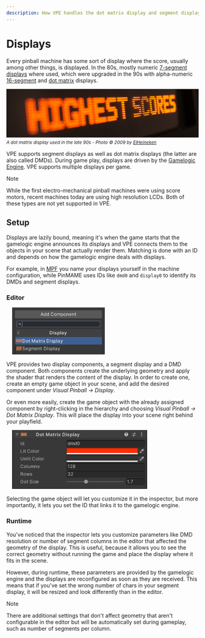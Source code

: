 ```yaml
---
description: How VPE handles the dot matrix display and segment displays.
---
```

# Displays

Every pinball machine has some sort of display where the score, usually among other things, is displayed. In the 80s, mostly numeric [7-segment displays](https://en.wikipedia.org/wiki/Seven-segment_display) where used, which were upgraded in the 90s with alpha-numeric [16-segment](https://en.wikipedia.org/wiki/Sixteen-segment_display) and [dot matrix](https://en.wikipedia.org/wiki/Dot-matrix_display) displays.

![DMD](dmd-game_over.jpg)
<small>*A dot matrix display used in the late 90s - Photo © 2009 by [ElHeineken](https://commons.wikimedia.org/wiki/File:Pinball_Dot_Matrix_Display_-_Demolition_Man.JPG)*</small>

VPE supports segment displays as well as dot matrix displays (the latter are also called DMDs). During game play, displays are driven by the [Gamelogic Engine](gamelogic-engine.md). VPE supports multiple displays per game.

> [!note]
> While the first electro-mechanical pinball machines were using score motors, recent machines today are using high resolution LCDs. Both of these types are not yet supported in VPE.

## Setup

Displays are lazily bound, meaning it's when the game starts that the gamelogic engine announces its displays and VPE connects them to the objects in your scene that actually render them. Matching is done with an ID and depends on how the gamelogic engine deals with displays. 

For example, in [MPF](../../plugins/mpf/index.md) you name your displays yourself in the machine configuration, while PinMAME uses IDs like `dmd0` and `display0` to identify its DMDs and segment displays.

### Editor

<img src="display-add-component.png" width="243" alt="Add display component" class="img-responsive pull-right" style="margin-left: 15px"/>

VPE provides two display components, a segment display and a DMD component. Both components create the underlying geometry and apply the shader that renders the content of the display. In order to create one, create an empty game object in your scene, and add the desired component under *Visual Pinball -> Display*.

Or even more easily, create the game object with the already assigned component by right-clicking in the hierarchy and choosing *Visual Pinball -> Dot Matrix Display*. This will place the display into your scene right behind your playfield.

<img src="display-dmd-inspector.png" width="354" alt="DMD Inspector" class="img-responsive pull-right" style="margin-left: 15px"/>

Selecting the game object will let you customize it in the inspector, but more importantly, it lets you set the ID that links it to the gamelogic engine.

### Runtime

You've noticed that the inspector lets you customize parameters like DMD resolution or number of segment columns in the editor that affected the geometry of the display. This is useful, because it allows you to see the correct geometry without running the game and place the display where it fits in the scene.

However, during runtime, these parameters are provided by the gamelogic engine and the displays are reconfigured as soon as they are received. This means that if you've set the wrong number of chars in your segment display, it will be resized and look differently than in the editor.

> [!note]
> There are additional settings that don't affect geometry that aren't configurable in the editor but will be automatically set during gameplay, such as number of segments per column.